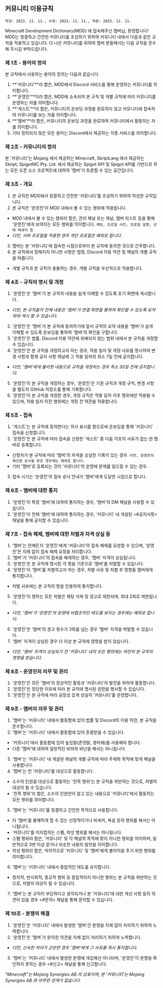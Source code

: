 ## 커뮤니티 이용규칙
`작성: 2023. 11. 11., 수정: 2023. 11. 11., 적용: 2023. 11. 11.`

Minecraft Development Dictionary(MDD) 에 접속해주신 멤버님, 환영합니다!
MDD는 청결하고 건전한 커뮤니티를 조성하기 위하여 커뮤니티 내에서 다음과 같은 규칙을 적용하고 있습니다.
더 나은 커뮤니티를 위하여 멤버 분들께서는 다음 규칙을 준수해 주시길 부탁드립니다.

### 제 1조 - 용어의 정의
본 규칙에서 사용하는 용어의 정의는 다음과 같습니다.
1. **'커뮤니티'**라 함은, MDD에서 Discord 서비스를 통해 운영하는 커뮤니티를 의미합니다.
2. **'운영진'**이라 함은, MDD에 소속되어 본 규칙 및 개별 규칙에 따라 커뮤니티를 운영하는 자를 의미합니다.
3. **'게스트'**라 함은, 커뮤니티의 온보딩 과정을 완료하지 않고 커뮤니티에 접속하여 커뮤니티를 보는 자를 의미합니다.
4. **'멤버'**라 함은, 커뮤니티의 온보딩 과정을 완료하여 커뮤니티에서 활동하는 자를 의미합니다.
5. 기타 정의되지 않은 모든 용어는 Discord에서 제공하는 각종 서비스를 의미합니다.

### 제 2조 - 커뮤니티의 정의
본 '커뮤니티'는 Mojang 에서 제공하는 Minecraft, SkriptLang 에서 제공하는 Skript, SpigotMC Pty. Ltd. 에서 제공하는 Spigot API 및 Spigot API를 기반으로 하는 모든 오픈 소스 프로젝트에 대하여 '멤버'가 토론할 수 있는 공간입니다.

### 제 3조 - 개요
1. 본 규칙은 MDD에서 청결하고 건전한 '커뮤니티'를 조성하기 위하여 작성한 규칙입니다.
2. 본 규칙은 '운영진'이 MDD 내에서 볼 수 있는 행위에 적용됩니다.
  - MDD 내에서 볼 수 있는 행위라 함은, 관리 패널 또는 채널, 멤버 리스트 등을 통해 '운영진'에게 보여지는 모든 행위를 의미합니다. `채팅, 프로필 사진, 프로필 설명, 상태 메세지 등`
  - *다만, 서버 프로필을 적용한 경우 개인 프로필은 예외로 합니다.*
3. 멤버는 본 '커뮤니티'에 접속한 시점으로부터 본 규칙에 동의한 것으로 간주합니다.
4. 본 규칙에서 정해지지 아니한 사항은 법령, Discord 이용 약관 및 채널의 개별 규칙을 따릅니다.
  - 개별 규칙과 본 규칙이 충돌하는 경우, 개별 규칙을 우선적으로 적용합니다.

### 제 4조 - 규칙의 명시 및 개정
1. '운영진'은 '멤버'가 본 규칙의 내용을 쉽게 이해할 수 있도록 초기 화면에 게시합니다.
  - *다만, 본 규칙을의 전체 내용은 '멤버'가 연결 화면을 통하여 확인할 수 있도록 요약하여 게시 할 수 있습니다.*
2. '운영진'은 '멤버'가 본 규칙에 동의하기에 앞서 규칙의 요약 내용을 '멤버'가 쉽게 이해할 수 있도록 온보딩을 통하여 '멤버'의 확인을 구합니다.
3. '운영진'은 법률, Discord 이용 약관에 위배되지 않는 범위 내에서 본 규칙을 개정할 수 있습니다.
4. '운영진'은 본 규칙을 개정하고자 하는 경우, 적용 일자 및 개정 사유를 명시하여 변경 사항과 함께 공지 사항 채널에 그 적용 일자의 최소 7일 전에 공지합니다.
  - *다만, '멤버'에게 불리한 내용으로 규칙을 개정하는 경우 최소 30일 전에 공지합니다.*
5. '운영진'이 본 규칙을 개정하는 경우, '운영진'은 기존 규칙과 개정 규칙, 변경 사항을 별도의 GitHub 저장소를 통해 기록합니다.
6. '운영진'이 본 규칙을 개정한 경우, 개정 규칙은 적용 일자 이후 행위에만 적용될 수 있으며, 적용 일자 이전 행위에는 개정 전 약관을 적용합니다.

### 제 5조 - 접속
1. '게스트'는 본 규칙에 동의한다는 의사 표시를 함으로써 온보딩을 통해 '커뮤니티' 접속을 신청합니다.
2. '운영진'은 본 규칙에 따라 접속을 신청한 '게스트' 중 다음 각호의 사유가 없는 한 멤버로 등록합니다.
  - 신청자가 본 규칙에 따라 '멤버'의 자격을 상실한 기록이 있는 경우. `다만, 운영진의 재신청 승낙을 받은 경우에는 예외로 합니다.`
  - 기타 '멤버'로 등록되는 것이 '커뮤니티'의 운영에 문재를 일으킬 수 있는 경우.
3. 접속 시기는 '운영진'의 접속 승낙 안내가 '멤버'에게 도달한 시점으로 합니다.

### 제 6조 - 멤버에 대한 통지
1. '운영진'이 특정 '멤버'에 대하여 통지하는 경우, '멤버'의 DM 채널을 사용할 수 있습니다.
2. '운영진'이 전체 '멤버'에 대하여 통지하는 경우, '커뮤니티' 내 개설된 <#공지사항> 채널을 통해 공지할 수 있습니다.

### 제 7조 - 접속 해제, 멤버에 대한 처벌과 자격 상실 등
1. '멤버'는 언제든지 '운영진'에게 '커뮤니티'의 접속 해제를 요청할 수 있으며, '운영진'은 지체 없이 접속 해제 요청을 처리합니다.
2. '멤버'가 '커뮤니티'의 접속을 해제하는 경우, '멤버' 자격이 상실됩니다.
3. '운영진'은 본 규칙에 명시된 각 항을 기준으로 '멤버'를 처벌할 수 있습니다.
4. '운영진'이 '멤버'를 처벌하고자 하는 경우, 처벌 사유 및 처벌 후 영향을 멤버에게 통지합니다.
  - 처벌 사유에는 본 규칙의 항을 인용하여 통지합니다.
5. '운영진'이 행하는 모든 처벌은 채팅 삭제 및 경고로 제한되며, 최대 2회로 제한됩니다.
  - *다만, '멤버'가 '운영진'의 운영에 비협조적인 태도를 보이는 경우에는 예외로 합니다.*
6. '운영진'은 '멤버'의 경고 횟수가 3회를 넘는 경우 '멤버' 자격을 박탈할 수 있습니다.
7. '멤버' 자격이 상실된 경우 더 이상 본 규칙에 영향을 받지 않습니다.
  - *다만, '멤버' 자격이 상실되기 전 '커뮤니티' 내의 모든 행위에는 여전히 본 규칙의 영향을 받습니다.*

### 제 8조 - 운영진의 의무 및 권리
1. '운영진'은 모든 '멤버'의 정상적인 활동과 '커뮤니티'의 발전을 위하여 활동합니다.
2. '운영진'은 정당한 이유에 따라 본 규칙에 명시된 권한을 행사할 수 있습니다.
3. '운영진'은 본 규칙에 따라 공정성 있게 성실히 '커뮤니티'를 운영합니다.

### 제 9조 - 멤버의 의무 및 권리
1. '멤버'는 '커뮤니티' 내에서 활동함에 있어 법률 및 Discord의 이용 약관, 본 규칙을 준수합니다.
2. '멤버'는 '커뮤니티' 내에서 활동함에 있어 존중받을 수 있습니다.
  - '커뮤니티'에서 활동함에 있어 높임말(존댓말, 경어체)를 사용해야 합니다.
  - 다른 '멤버'에 대하여 일방적인 비하와 비난을 해서는 아니됩니다.
3. '멤버'는 '커뮤니티' 내 개설된 채널의 개별 규칙에 따라 주제와 목적에 맞게 채널을 사용합니다.
4. '멤버'는 전 '커뮤니티'를 대상으로 활동합니다.
  - 소수의 인원을 대상으로 활동하는 '친목 행위'는 본 규칙을 위반하는 것으로, 처벌의 대상이 될 수 있습니다.
  - '친목 행위'라 함은, 소수의 인원만이 알고 있는 내용으로 '커뮤니티'에서 활동하는 모든 행위를 의미합니다.
5. '멤버'는 '커뮤니티'를 청결하고 건전한 목적으로 사용합니다.
  - 타 '멤버'를 불쾌하게 할 수 있는 선정적이거나 비속어, 욕설 등의 행위를 해서는 아니됩니다.
  - '커뮤니티'를 어지럽히는 스팸, 악성 행위를 해서는 아니됩니다.
  - 스팸 행위라 함은, '커뮤니티' 및 각 채널의 목적에 맞지 아니한 행위를 의미하며, 일반적으로 3번 이상 같거나 비슷한 내용의 발언을 의미합니다.
  - 악성 행위라 함은, 악의적으로 '커뮤니티' 및 '멤버'에게 불이익을 주기 위한 행위를 의미합니다.
6. '멤버'는 '커뮤니티' 내에서 중립적인 태도를 유지합니다.
  - 정치적, 반사회적, 종교적 행위 등 중립적이지 아니한 행위는 본 규칙을 위반하는 것으로, 처벌의 대상이 될 수 있습니다.
7. '멤버'는 본 규칙이 부당하다고 생각되거나 본 '커뮤니티'에 대한 개선 사항 등의 의견이 있을 경우 <#문의> 채널을 통해 문의할 수 있습니다.

### 제 10조 - 분쟁의 해결
1. '운영진'은 '커뮤니티' 내에서 발생한 '멤버'간 분쟁을 지체 없이 처리하기 위하여 노력합니다.
2. '운영진'은 '멤버'가 문의한 의견을 지체 없이 처리하기 위하여 노력합니다.
  - *다만, 신속한 처리가 곤란한 경우 '멤버'에게 그 사유를 즉시 통지합니다.*
3. '멤버'는 '커뮤니티' 내에서 발생한 분쟁에 개입해선 아니되며, '운영진'이 분쟁을 확인하지 못하는 경우 <#신고> 채널을 통해 신고합니다.

*"Minecraft"는 Mojang Synergies AB.의 상표이며, 본 '커뮤니티'는 Mojang Synergies AB.와 아무런 관계가 없습니다.*
